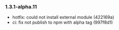 ### 1.3.1-alpha.11

* hotfix: could not install external module (422169a)
* ci: fix not publish to npm with alpha tag (997f8d1)
